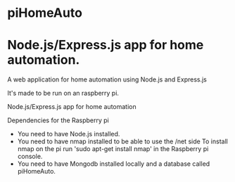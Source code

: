 piHomeAuto
==========

Node.js/Express.js app for home automation.
=======
A web application for home automation using Node.js and Express.js

It's made to be run on an raspberry pi.

Node.js/Express.js app for home automation


Dependencies for the Raspberry pi
 * You need to have Node.js installed.
 * You need to have nmap installed to be able to use the /net side
    To install nmap on the pi run 'sudo apt-get install nmap' in the Raspberry pi console. 
 * You need to have Mongodb installed locally and a database called piHomeAuto.
